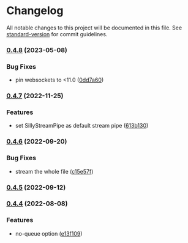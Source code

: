 # Changelog

All notable changes to this project will be documented in this file. See [standard-version](https://github.com/conventional-changelog/standard-version) for commit guidelines.

### [0.4.8](https://github.com/DataShades/fpx/compare/v0.4.7...v0.4.8) (2023-05-08)


### Bug Fixes

* pin websockets to <11.0 ([0dd7a60](https://github.com/DataShades/fpx/commit/0dd7a609c4703ab8fe1d07f32239e76444c1c246))

### [0.4.7](https://github.com/DataShades/fpx/compare/v0.4.6...v0.4.7) (2022-11-25)


### Features

* set SillyStreamPipe as default stream pipe ([613b130](https://github.com/DataShades/fpx/commit/613b130b36c66bb33c68a88c078a841e8ad5bd60))

### [0.4.6](https://github.com/DataShades/fpx/compare/v0.4.5...v0.4.6) (2022-09-20)


### Bug Fixes

* stream the whole file ([c15e57f](https://github.com/DataShades/fpx/commit/c15e57fc74aedc6046f55dde8bf71a66978acde2))

### [0.4.5](https://github.com/DataShades/fpx/compare/v0.4.4...v0.4.5) (2022-09-12)

### [0.4.4](https://github.com/DataShades/fpx/compare/v0.4.3...v0.4.4) (2022-08-08)


### Features

* no-queue option ([e13f109](https://github.com/DataShades/fpx/commit/e13f109b47fb613119c1d651d32cbcc9e2d8ace4))
